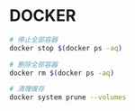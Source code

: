 # DOCKER

```bash
# 停止全部容器
docker stop $(docker ps -aq)

# 删除全部容器
docker rm $(docker ps -aq)

# 清理缓存
docker system prune --volumes
```
